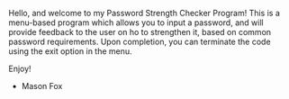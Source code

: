 Hello, and welcome to my Password Strength Checker Program!
This is a menu-based program which allows you to input a password, and will provide feedback to the user on ho to strengthen it, based on common password requirements.
Upon completion, you can terminate the code using the exit option in the menu.

Enjoy!
- Mason Fox
